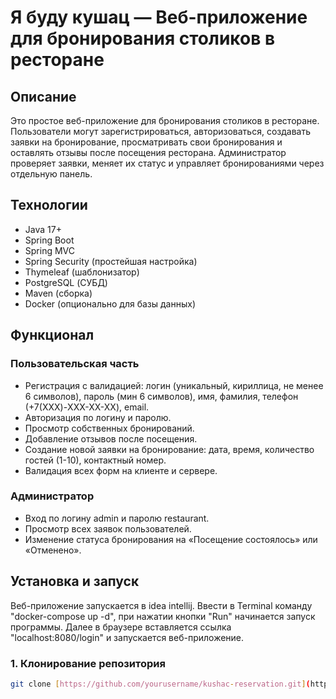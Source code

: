 # Я буду кушац — Веб-приложение для бронирования столиков в ресторане

## Описание

Это простое веб-приложение для бронирования столиков в ресторане. Пользователи могут зарегистрироваться, авторизоваться, создавать заявки на бронирование, просматривать свои бронирования и оставлять отзывы после посещения ресторана. Администратор проверяет заявки, меняет их статус и управляет бронированиями через отдельную панель.

## Технологии

- Java 17+
- Spring Boot
- Spring MVC
- Spring Security (простейшая настройка)
- Thymeleaf (шаблонизатор)
- PostgreSQL (СУБД)
- Maven (сборка)
- Docker (опционально для базы данных)

## Функционал

### Пользовательская часть

- Регистрация с валидацией: логин (уникальный, кириллица, не менее 6 символов), пароль (мин 6 символов), имя, фамилия, телефон (+7(XXX)-XXX-XX-XX), email.
- Авторизация по логину и паролю.
- Просмотр собственных бронирований.
- Добавление отзывов после посещения.
- Создание новой заявки на бронирование: дата, время, количество гостей (1-10), контактный номер.
- Валидация всех форм на клиенте и сервере.

### Администратор

- Вход по логину admin и паролю restaurant.
- Просмотр всех заявок пользователей.
- Изменение статуса бронирования на «Посещение состоялось» или «Отменено».

## Установка и запуск

Веб-приложение запускается в idea intellij. Ввести в Terminal команду "docker-compose up -d", при нажатии кнопки "Run"  начинается запуск программы. Далее в браузере вставляется ссылка "localhost:8080/login" и запускается веб-приложение.
### 1. Клонирование репозитория

```bash
git clone [https://github.com/yourusername/kushac-reservation.git](https://github.com/Dmitry113rus/reservation-service.git)
